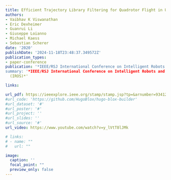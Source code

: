 ```yaml
---
title: Efficient Trajectory Library Filtering for Quadrotor Flight in Unknown Environments
authors:
- Vaibhav K Viswanathan
- Eric Dexheimer
- Guanrui Li
- Giuseppe Loianno
- Michael Kaess
- Sebastian Scherer
date: '2020'
publishDate: '2024-11-18T23:48:37.349572Z'
publication_types:
- paper-conference
publication: '*IEEE/RSJ International Conference on Intelligent Robots and Systems
summary: '*IEEE/RSJ International Conference on Intelligent Robots and Systems
  (IROS)*'

links:

url_pdf: https://ieeexplore.ieee.org/stamp/stamp.jsp?tp=&arnumber=9341273
#url_code: 'https://github.com/HugoBlox/hugo-blox-builder'
#url_dataset: '#'
#url_poster: '#'
#url_project: ''
#url_slides: ''
#url_source: '#'
url_video: https://www.youtube.com/watch?v=y_lVtT8lJMk

# links:
# - name: ""
#   url: ""

image:
  caption: ''
  focal_point: ""
  preview_only: false
---
```

